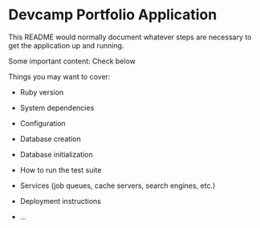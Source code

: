 # Devcamp Portfolio Application

This README would normally document whatever steps are necessary to get the
application up and running.

Some important content: Check below

Things you may want to cover:

* Ruby version

* System dependencies

* Configuration

* Database creation

* Database initialization

* How to run the test suite

* Services (job queues, cache servers, search engines, etc.)

* Deployment instructions

* ...
